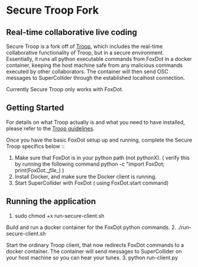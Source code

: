 # Secure Troop Fork 

## Real-time collaborative live coding

Secure Troop is a fork off of [Troop](https://github.com/Qirky/Troop/), which includes the real-time collaborative functionality of Troop, but in a secure environment. Essentially, it runs all python executable commands from FoxDot in a docker container, keeping the host machine safe from any malicious commands executed by other collaborators. The container will then send OSC messages to SuperCollider through the established localhost connection. 

Currently Secure Troop only works with FoxDot. 

## Getting Started 

For details on what Troop actually is and what you need to have installed, please refer to the [Troop guidelines](https://github.com/Qirky/Troop/README.md). 

Once you have the basic FoxDot setup up and running, complete the Secure Troop specifics below :: 

1. Make sure that FoxDot is in your python path (not pythonX).
( verify this by running the following command python -c "import FoxDot; print(FoxDot.\__file\__) )
2. Install Docker, and make sure the Docker client is running.
3. Start SuperCollider with FoxDot ( using FoxDot.start command)

## Running the application

1. sudo chmod +x run-secure-client.sh 

Build and run a docker container for the FoxDot python commands. 
2. ./run-secure-client.sh 

Start the ordinary Troop client, that now redirects FoxDot commands to a docker container. The container will send messages to SuperCollider on your host machine so you can hear your tunes. 
3. python run-client.py 

